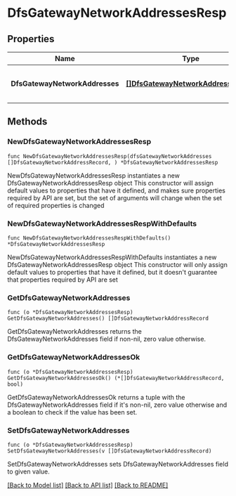 # DfsGatewayNetworkAddressesResp

## Properties

Name | Type | Description | Notes
------------ | ------------- | ------------- | -------------
**DfsGatewayNetworkAddresses** | [**[]DfsGatewayNetworkAddressRecord**](DfsGatewayNetworkAddressRecord.md) | dfs gateway network addresses | 

## Methods

### NewDfsGatewayNetworkAddressesResp

`func NewDfsGatewayNetworkAddressesResp(dfsGatewayNetworkAddresses []DfsGatewayNetworkAddressRecord, ) *DfsGatewayNetworkAddressesResp`

NewDfsGatewayNetworkAddressesResp instantiates a new DfsGatewayNetworkAddressesResp object
This constructor will assign default values to properties that have it defined,
and makes sure properties required by API are set, but the set of arguments
will change when the set of required properties is changed

### NewDfsGatewayNetworkAddressesRespWithDefaults

`func NewDfsGatewayNetworkAddressesRespWithDefaults() *DfsGatewayNetworkAddressesResp`

NewDfsGatewayNetworkAddressesRespWithDefaults instantiates a new DfsGatewayNetworkAddressesResp object
This constructor will only assign default values to properties that have it defined,
but it doesn't guarantee that properties required by API are set

### GetDfsGatewayNetworkAddresses

`func (o *DfsGatewayNetworkAddressesResp) GetDfsGatewayNetworkAddresses() []DfsGatewayNetworkAddressRecord`

GetDfsGatewayNetworkAddresses returns the DfsGatewayNetworkAddresses field if non-nil, zero value otherwise.

### GetDfsGatewayNetworkAddressesOk

`func (o *DfsGatewayNetworkAddressesResp) GetDfsGatewayNetworkAddressesOk() (*[]DfsGatewayNetworkAddressRecord, bool)`

GetDfsGatewayNetworkAddressesOk returns a tuple with the DfsGatewayNetworkAddresses field if it's non-nil, zero value otherwise
and a boolean to check if the value has been set.

### SetDfsGatewayNetworkAddresses

`func (o *DfsGatewayNetworkAddressesResp) SetDfsGatewayNetworkAddresses(v []DfsGatewayNetworkAddressRecord)`

SetDfsGatewayNetworkAddresses sets DfsGatewayNetworkAddresses field to given value.



[[Back to Model list]](../README.md#documentation-for-models) [[Back to API list]](../README.md#documentation-for-api-endpoints) [[Back to README]](../README.md)


